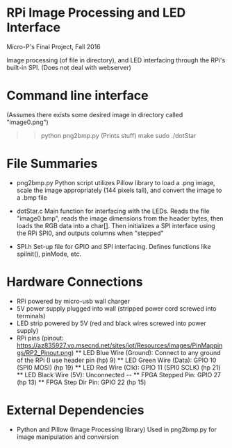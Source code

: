# RPi Image Processing and LED Interface
Micro-P's Final Project, Fall 2016

Image processing (of file in directory), and LED interfacing through the RPi's built-in SPI. (Does not deal with webserver)

# Command line interface
(Assumes there exists some desired image in directory called "image0.png")
>> python png2bmp.py
(Prints stuff)
>> make
>> sudo ./dotStar

# File Summaries
* png2bmp.py
  Python script utilizes Pillow library to load a .png image, scale the image appropriately (144 pixels tall), and convert the image to a .bmp file

* dotStar.c
  Main function for interfacing with the LEDs. Reads the file "image0.bmp", reads the image dimensions from the header bytes, then loads the RGB data into a char[]. Then initializes a SPI interface using the RPi SPI0, and outputs columns when "stepped"

* SPI.h
  Set-up file for GPIO and SPI interfacing. Defines functions like spiInit(), pinMode, etc.

# Hardware Connections
* RPi powered by micro-usb wall charger
* 5V power supply plugged into wall (stripped power cord screwed into terminals)
* LED strip powered by 5V (red and black wires screwed into power supply)
* RPi pins (pinout: https://az835927.vo.msecnd.net/sites/iot/Resources/images/PinMappings/RP2_Pinout.png)
** LED Blue Wire (Ground): Connect to any ground of the RPi (I use header pin (hp) 9)
** LED Green Wire (Data): GPIO 10 (SPI0 MOSI) (hp 19)
** LED Red Wire (Clk): GPIO 11 (SPI0 SCLK) (hp 21)
** LED Black Wire (5V): Unconnected --
** FPGA Stepped Pin: GPIO 27 (hp 13)
** FPGA Step Dir Pin: GPIO 22 (hp 15)

# External Dependencies
* Python and Pillow (Image Processing library)
  Used in png2bmp.py for image manipulation and conversion

